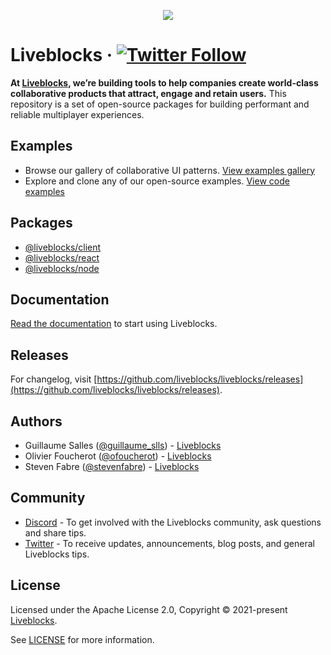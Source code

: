 <p align="center">
  <a href="https://liveblocks.io">
    <img src="https://liveblocks.io/images/blog/introducing-liveblocks.png">
  </a>
</p>

# Liveblocks · [![Twitter Follow](https://shields.io/twitter/follow/liveblocks?label=Follow)](https://twitter.com/liveblocks)

**At [Liveblocks](https://liveblocks.io), we’re building tools to help companies create world-class collaborative products that attract, engage and retain users.** This repository is a set of open-source packages for building performant and reliable multiplayer experiences.

## Examples

- Browse our gallery of collaborative UI patterns. [View examples gallery](https://liveblocks.io/examples)
- Explore and clone any of our open-source examples. [View code examples](https://github.com/liveblocks/liveblocks/tree/main/examples)

## Packages

- [@liveblocks/client](https://github.com/liveblocks/liveblocks/tree/main/packages/liveblocks)
- [@liveblocks/react](https://github.com/liveblocks/liveblocks/tree/main/packages/liveblocks-react)
- [@liveblocks/node](https://github.com/liveblocks/liveblocks/tree/main/packages/liveblocks-node)

## Documentation

[Read the documentation](https://liveblocks.io/docs) to start using Liveblocks.

## Releases

For changelog, visit [https://github.com/liveblocks/liveblocks/releases](https://github.com/liveblocks/liveblocks/releases).

## Authors

- Guillaume Salles ([@guillaume_slls](https://twitter.com/guillaume_slls)) - [Liveblocks](https://liveblocks.io)
- Olivier Foucherot ([@ofoucherot](https://twitter.com/ofoucherot)) - [Liveblocks](https://liveblocks.io)
- Steven Fabre ([@stevenfabre](https://twitter.com/stevenfabre)) - [Liveblocks](https://liveblocks.io)

## Community

- [Discord](https://discord.gg/X4YWJuH9VY) - To get involved with the Liveblocks community, ask questions and share tips.
- [Twitter](https://twitter.com/liveblocks) - To receive updates, announcements, blog posts, and general Liveblocks tips.

## License

Licensed under the Apache License 2.0, Copyright © 2021-present [Liveblocks](https://liveblocks.io).

See [LICENSE](../../LICENSE) for more information.
